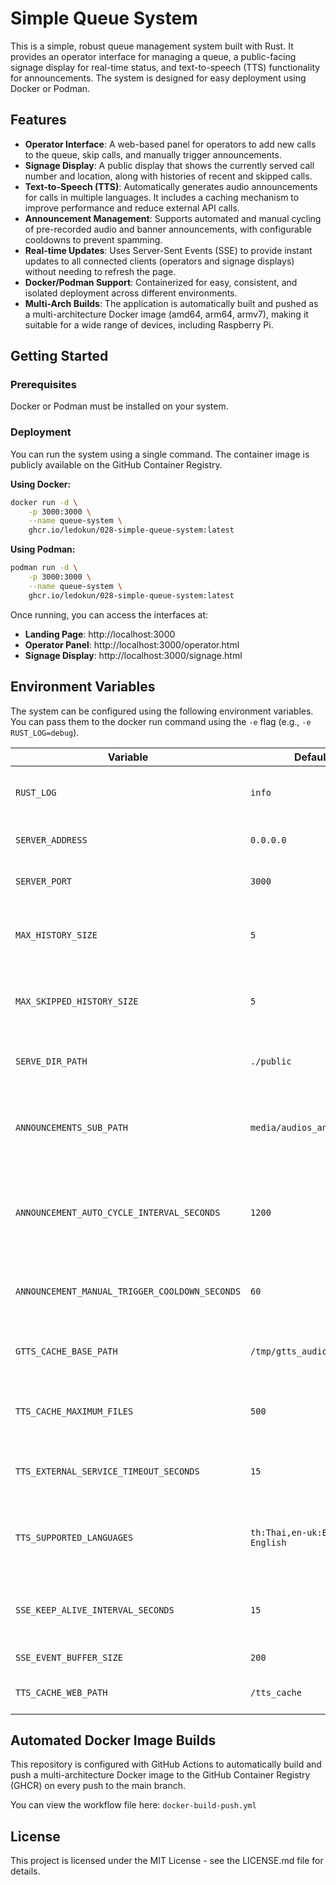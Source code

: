 # Simple Queue System

This is a simple, robust queue management system built with Rust. It provides an operator interface for managing a queue, a public-facing signage display for real-time status, and text-to-speech (TTS) functionality for announcements. The system is designed for easy deployment using Docker or Podman.

## Features

- **Operator Interface**: A web-based panel for operators to add new calls to the queue, skip calls, and manually trigger announcements.
- **Signage Display**: A public display that shows the currently served call number and location, along with histories of recent and skipped calls.
- **Text-to-Speech (TTS)**: Automatically generates audio announcements for calls in multiple languages. It includes a caching mechanism to improve performance and reduce external API calls.
- **Announcement Management**: Supports automated and manual cycling of pre-recorded audio and banner announcements, with configurable cooldowns to prevent spamming.
- **Real-time Updates**: Uses Server-Sent Events (SSE) to provide instant updates to all connected clients (operators and signage displays) without needing to refresh the page.
- **Docker/Podman Support**: Containerized for easy, consistent, and isolated deployment across different environments.
- **Multi-Arch Builds**: The application is automatically built and pushed as a multi-architecture Docker image (amd64, arm64, armv7), making it suitable for a wide range of devices, including Raspberry Pi.

## Getting Started

### Prerequisites

Docker or Podman must be installed on your system.

### Deployment

You can run the system using a single command. The container image is publicly available on the GitHub Container Registry.

**Using Docker:**
```bash
docker run -d \
    -p 3000:3000 \
    --name queue-system \
    ghcr.io/ledokun/028-simple-queue-system:latest
```

**Using Podman:**
```bash
podman run -d \
    -p 3000:3000 \
    --name queue-system \
    ghcr.io/ledokun/028-simple-queue-system:latest
```

Once running, you can access the interfaces at:

- **Landing Page**: http://localhost:3000
- **Operator Panel**: http://localhost:3000/operator.html
- **Signage Display**: http://localhost:3000/signage.html

## Environment Variables

The system can be configured using the following environment variables. You can pass them to the docker run command using the `-e` flag (e.g., `-e RUST_LOG=debug`).

| Variable | Default | Description |
|----------|---------|-------------|
| `RUST_LOG` | `info` | Logging level for the application. Can be set to debug, warn, etc. |
| `SERVER_ADDRESS` | `0.0.0.0` | The IP address for the server to bind to. |
| `SERVER_PORT` | `3000` | The port for the server to listen on. |
| `MAX_HISTORY_SIZE` | `5` | Maximum number of completed calls to store in the history. |
| `MAX_SKIPPED_HISTORY_SIZE` | `5` | Maximum number of skipped calls to store in the history. |
| `SERVE_DIR_PATH` | `./public` | Path to the directory containing static web files. |
| `ANNOUNCEMENTS_SUB_PATH` | `media/audios_and_banners` | Sub-path within SERVE_DIR_PATH where announcement audio and banner files are located. |
| `ANNOUNCEMENT_AUTO_CYCLE_INTERVAL_SECONDS` | `1200` | Interval (in seconds) for automatically cycling announcements. Set to 0 to disable. |
| `ANNOUNCEMENT_MANUAL_TRIGGER_COOLDOWN_SECONDS` | `60` | Cooldown period (in seconds) after manually triggering an announcement. |
| `GTTS_CACHE_BASE_PATH` | `/tmp/gtts_audio_cache` | Base path for caching generated TTS audio files. |
| `TTS_CACHE_MAXIMUM_FILES` | `500` | Maximum number of TTS audio files to keep in the cache. |
| `TTS_EXTERNAL_SERVICE_TIMEOUT_SECONDS` | `15` | Timeout (in seconds) for external TTS service requests. |
| `TTS_SUPPORTED_LANGUAGES` | `th:Thai,en-uk:British English` | Comma-separated list of supported languages for TTS (format: code:Name). |
| `SSE_KEEP_ALIVE_INTERVAL_SECONDS` | `15` | Interval (in seconds) for sending SSE keep-alive messages. |
| `SSE_EVENT_BUFFER_SIZE` | `200` | Size of the buffer for SSE events. |
| `TTS_CACHE_WEB_PATH` | `/tts_cache` | Web path where the TTS cache is accessible. |

## Automated Docker Image Builds

This repository is configured with GitHub Actions to automatically build and push a multi-architecture Docker image to the GitHub Container Registry (GHCR) on every push to the main branch.

You can view the workflow file here: `docker-build-push.yml`

## License

This project is licensed under the MIT License - see the LICENSE.md file for details.